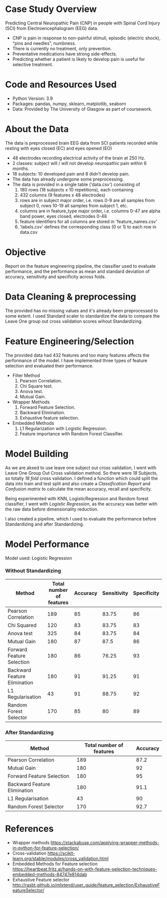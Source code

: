 # Case Study Overview
Predicting Central Neuropathic Pain (CNP) in people with Spinal Cord Injury (SCI) from Electroencephalogram (EEG) data.
* CNP is pain in response to non-painful stimuli, episodic (electric shock), “pins and needles”, numbness.
* There is currently no treatment, only prevention.
* Preventative medications have strong side-effects.
* Predicting whether a patient is likely to develop pain is useful for selective treatment.

# Code and Resources Used
* Python Version: 3.9
* Packages: pandas, numpy, sklearn, matplotlib, seaborn
* Data: Provided by The University of Glasgow as part of coursework.

# About the Data
The data is preprocessed brain EEG data from SCI patients recorded while resting with eyes closed (EC) and eyes opened (EO)
* 48 electrodes recording electrical activity of the brain at 250 Hz.
* 2 classes: subject will / will not develop neuropathic pain within 6 months.
* 18 subjects: 10 developed pain and 8 didn’t develop pain.
* The data has already undergone some preprocessing.
* The data is provided in a single table ('data.csv') consisting of
  1. 180 rows (18 subjects x 10 repetitions), each containing
  2. 432 columns (9 features x 48 electrodes)
  3. rows are in subject major order, i.e. rows 0-9 are all samples from subject 0, rows 10-19 all samples from subject 1, etc.
  4. columns are in feature_type major order, i.e. columns 0-47 are alpha band power, eyes closed, electrodes 0-48
  5. feature identifiers for all columns are stored in 'feature_names.csv'
  6. 'labels.csv' defines the corresponding class (0 or 1) to each row in data.csv

# Objective
Report on the feature engineering pipeline, the classifier used to evaluate performance, and the performance as mean and standard deviation of accuracy, sensitivity and specificity across folds.

# Data Cleaning & preprocessing
The provided has no missing values and it's already been preprocessed to some extent. I used Standard scaler to standardize the data to compare the Leave One group out cross validation scores wihout Standardizing.

# Feature Engineering/Selection
The provided data had 432 features and too many features affects the performance of the model. I have implemented three types of feature selection and evaluated their performance.
* Filter Method
  1. Pearson Correlation.
  2. Chi Square test.
  3. Anova test.
  4. Mutual Gain.
* Wrapper Methods
  1. Forward Feature Selection.
  2. Backward Elimination.
  3. Exhaustive feature selection.
* Embedded Methods
  1. L1 Regularization with Logistic Regression.
  2. Feature importance with Random Forest Classifier.

# Model Building
As we are aksed to use leave one subject out cross validation, I went with Leave One Group Out Cross validation method. So there were *18* Subjects, so totally *18 fold* cross validation. I defined a function which could split the data into train and test split and also create a *Classification Report* and *Confusion matrix* to calculate the mean accuracy, recall and specificity.

Being experimented with KNN, LogisticRegression and Random forest classifier, I went with *Logistic Regression*, as the accuracy was better with the raw data before dimensionality reduction.

I also created a pipeline, which I used to evaluate the performance before Standardizing and after Standardizing.

# Model Performance

Model used: Logistic Regression

### Without Standardizing
Method | Total number of features | Accuracy | Sensitivity | Specificity
------ | ------------------------ | -------- | ----------- | -----------
Pearson Correlation | 189 | 85 | 83.75 | 86
Chi Squared | 120 | 83 | 83.75 | 83
Anova test | 325 | 84 | 83.75 | 84
Mutual Gain | 180 | 87 | 87.5 | 86
Forward Feature Selection | 180 | 86 | 76.25 | 93
Backward Feature Elimination | 180 | 91 | 91.25 | 91
L1 Regularisation | 43 | 91 | 88.75 | 92
Random Forest Selector | 170 | 85 | 80 | 89
 
### After Standardizing
Method | Total number of features | Accuracy 
------ | ------------------------ | -------- 
Pearson Correlation | 189 | 87.2
Mutual Gain | 180 | 92
Forward Feature Selection | 180 | 95 
Backward Feature Elimination | 180 | 91.1
L1 Regularisation | 43 | 90
Random Forest Selector | 170 | 92.7

# References

* Wrapper methods 
https://stackabuse.com/applying-wrapper-methods-in-python-for-feature-selection/
* Cross-validation
https://scikit-learn.org/stable/modules/cross_validation.html
* Embedded Methods for Feature selection
https://heartbeat.fritz.ai/hands-on-with-feature-selection-techniques-embedded-methods-84747e814dab
* Exhaustive Feature selector
http://rasbt.github.io/mlxtend/user_guide/feature_selection/ExhaustiveFeatureSelector/







